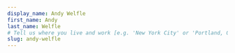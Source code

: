 ```yaml
---
display_name: Andy Welfle
first_name: Andy
last_name: Welfle
# Tell us where you live and work [e.g. 'New York City' or 'Portland, OR']
slug: andy-welfle
---
```

